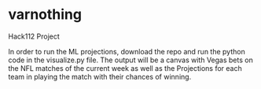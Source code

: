 # varnothing
Hack112 Project

In order to run the ML projections, download the repo and run the python code in the visualize.py file. The output will be a canvas with Vegas bets on the NFL matches of the current week as well as the Projections for each team in playing the match with their chances of winning.

